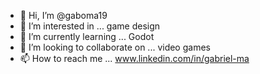 - 👋 Hi, I’m @gaboma19
- 👀 I’m interested in ... game design
- 🌱 I’m currently learning ... Godot
- 💞️ I’m looking to collaborate on ... video games
- 📫 How to reach me ... www.linkedin.com/in/gabriel-ma
<!---
gaboma19/gaboma19 is a ✨ special ✨ repository because its `README.md` (this file) appears on your GitHub profile.
You can click the Preview link to take a look at your changes.
--->
